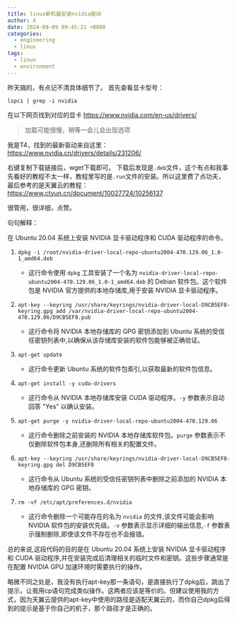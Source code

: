 ```yaml
---
title: linux新机器安装nvidia驱动
author: X
date: 2024-09-09 09:45:21 +0800
categories:
  - engineering
  - linux
tags:
  - linux
  - environment
---
```

昨天搞的，有点记不清具体细节了。
首先查看显卡型号：
```shell
lspci | grep -i nvidia
```

在以下网页找到对应的显卡
https://www.nvidia.com/en-us/drivers/
> 加载可能很慢，稍等一会儿会出现选项

我是T4，找到的最新驱动来自这里：
https://www.nvidia.cn/drivers/details/231206/

右键复制下载链接后，wget下载即可。
下载后发现是`.deb`文件，这个有点和我事先看好的教程不太一样，教程里写的是`.run`文件的安装。所以这里费了点功夫，最后参考的是天翼云的教程：
https://www.ctyun.cn/document/10027724/10256137

很管用，很详细，点赞。

句句解释：


在 Ubuntu 20.04 系统上安装 NVIDIA 显卡驱动程序和 CUDA 驱动程序的命令。
1. `dpkg -i /root/nvidia-driver-local-repo-ubuntu2004-470.129.06_1.0-1_amd64.deb`
   - 这行命令使用 `dpkg` 工具安装了一个名为 `nvidia-driver-local-repo-ubuntu2004-470.129.06_1.0-1_amd64.deb` 的 Debian 软件包。这个软件包是 NVIDIA 官方提供的本地存储库,用于安装 NVIDIA 显卡驱动程序。

2. `apt-key --keyring /usr/share/keyrings/nvidia-driver-local-D9CB5EF8-keyring.gpg add /var/nvidia-driver-local-repo-ubuntu2004-470.129.06/D9CB5EF8.pub`
   - 这行命令将 NVIDIA 本地存储库的 GPG 密钥添加到 Ubuntu 系统的受信任密钥列表中,以确保从该存储库安装的软件包能够被正确验证。

3. `apt-get update`
   - 这行命令更新 Ubuntu 系统的软件包索引,以获取最新的软件包信息。

4. `apt-get install -y cuda-drivers`
   - 这行命令从 NVIDIA 本地存储库安装 CUDA 驱动程序。`-y` 参数表示自动回答 "Yes" 以确认安装。

5. `apt-get purge -y nvidia-driver-local-repo-ubuntu2004-470.129.06`
   - 这行命令删除之前安装的 NVIDIA 本地存储库软件包。`purge` 参数表示不仅删除软件包本身,还删除所有相关的配置文件。

6. `apt-key --keyring /usr/share/keyrings/nvidia-driver-local-D9CB5EF8-keyring.gpg del D9CB5EF8`
   - 这行命令从 Ubuntu 系统的受信任密钥列表中删除之前添加的 NVIDIA 本地存储库的 GPG 密钥。

7. `rm -vf /etc/apt/preferences.d/nvidia`
   - 这行命令删除一个可能存在的名为 `nvidia` 的文件,该文件可能会影响 NVIDIA 软件包的安装优先级。`-v` 参数表示显示详细的输出信息,`-f` 参数表示强制删除,即使该文件不存在也不会报错。

总的来说,这段代码的目的是在 Ubuntu 20.04 系统上安装 NVIDIA 显卡驱动程序和 CUDA 驱动程序,并在安装完成后清理相关的临时文件和密钥。这些步骤通常是在配置 NVIDIA GPU 加速环境时需要执行的操作。

略微不同之处是，我没有执行apt-key那一条语句，是直接执行了dpkg后，跳出了提示，让我用cp语句完成类似操作。这两者应该是等价的。但建议使用我的方式，因为天翼云提供的apt-key中使用的路径是适配天翼云的，而你自己dpkg后得到的提示是基于你自己的机子，那个路径才是正确的。